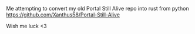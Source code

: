Me attempting to convert my old Portal Still Alive repo into rust from python
https://github.com/Xanthus58/Portal-Still-Alive

Wish me luck <3